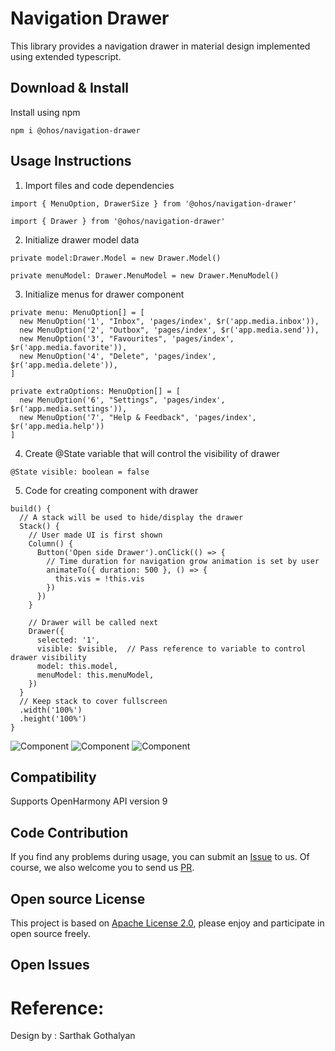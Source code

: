 # Navigation Drawer

This library provides a navigation drawer in material design implemented using extended typescript.

## Download & Install

Install using npm

```npm i @ohos/navigation-drawer```

## Usage Instructions

1. Import files and code dependencies

```ets
import { MenuOption, DrawerSize } from '@ohos/navigation-drawer'

import { Drawer } from '@ohos/navigation-drawer'
```

2. Initialize drawer model data

```
private model:Drawer.Model = new Drawer.Model()

private menuModel: Drawer.MenuModel = new Drawer.MenuModel()
```

3. Initialize menus for drawer component

```
private menu: MenuOption[] = [
  new MenuOption('1', "Inbox", 'pages/index', $r('app.media.inbox')),
  new MenuOption('2', "Outbox", 'pages/index', $r('app.media.send')),
  new MenuOption('3', "Favourites", 'pages/index', $r('app.media.favorite')),
  new MenuOption('4', "Delete", 'pages/index', $r('app.media.delete')),
]

private extraOptions: MenuOption[] = [
  new MenuOption('6', "Settings", 'pages/index', $r('app.media.settings')),
  new MenuOption('7', "Help & Feedback", 'pages/index', $r('app.media.help'))
]
```

4. Create @State variable that will control the visibility of drawer

```
@State visible: boolean = false
```

5. Code for creating component with drawer

```
build() {
  // A stack will be used to hide/display the drawer
  Stack() {
    // User made UI is first shown
    Column() {
      Button('Open side Drawer').onClick(() => {
        // Time duration for navigation grow animation is set by user
        animateTo({ duration: 500 }, () => {
          this.vis = !this.vis
        })
      })
    }

    // Drawer will be called next
    Drawer({
      selected: '1',
      visible: $visible,  // Pass reference to variable to control drawer visibility
      model: this.model,
      menuModel: this.menuModel,
    })
  }
  // Keep stack to cover fullscreen
  .width('100%')
  .height('100%')
}
```

![Component](screenshots/drawer_small.png)
![Component](screenshots/drawer_medium.png)
![Component](screenshots/drawer_big.png)

## Compatibility

Supports OpenHarmony API version 9

## Code Contribution

If you find any problems during usage, you can submit an [Issue](https://github.com/Applib-OpenHarmony/NavigationDrawer/issues) to us. Of course, we also welcome you to send us [PR](https://github.com/Applib-OpenHarmony/NavigationDrawer/pulls).

## Open source License

This project is based
on [Apache License 2.0](https://github.com/Applib-OpenHarmony/NavigationDrawer/LICENSE), please enjoy and
participate in open source freely.

## Open Issues


# Reference:

Design by : Sarthak Gothalyan